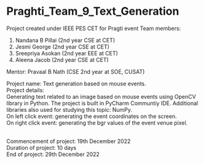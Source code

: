 # Praghti_Team_9_Text_Generation
Project created under IEEE PES CET for Pragti event
Team members:
1. Nandana B Pillai (2nd year CSE at CET)
2. Jesmi George (2nd year CSE at CET)
3. Sreepriya Asokan (2nd year EEE at CET)
4. Aleena Jacob (2nd year CSE at CET)

Mentor: Pravaal B Nath (CSE 2nd year at SOE, CUSAT)

Project name: Text generation based on mouse events.<br />
Project details:<br />
Generating text related to an image based on mouse events using OpenCV library in Python. The project is built in PyCharm Communtiy IDE. Additional libraries also used for studying this topic: NumPy.<br />
On left click event: generating the event coordinates on the screen.<br />
On right click event: generating the bgr values of the event venue pixel.<br />

<br />
Commencement of project: 19th December 2022<br />
Duration of project: 10 days<br />
End of project: 29th December 2022<br />
